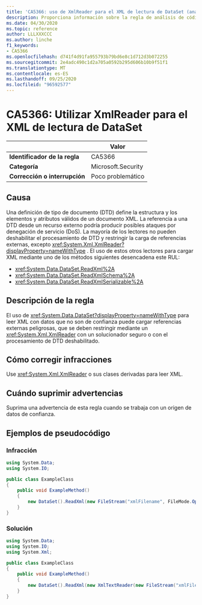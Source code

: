 ```yaml
---
title: 'CA5366: uso de XmlReader para el XML de lectura de DataSet (análisis de código)'
description: Proporciona información sobre la regla de análisis de código CA5366, incluidas las causas, cómo corregir las infracciones y cuándo suprimirlas.
ms.date: 04/30/2020
ms.topic: reference
author: LLLXXXCCC
ms.author: linche
f1_keywords:
- CA5366
ms.openlocfilehash: d741f4d91fa955793b79bd6e8c1d712d3b072255
ms.sourcegitcommit: 2e4adc490c1d2a705a0592b295d606b10b9f51f1
ms.translationtype: MT
ms.contentlocale: es-ES
ms.lasthandoff: 09/25/2020
ms.locfileid: "96592577"
---
```

# <a name="ca5366-use-xmlreader-for-dataset-read-xml"></a>CA5366: Utilizar XmlReader para el XML de lectura de DataSet

| | Valor |
|-|-|
| **Identificador de la regla** |CA5366|
| **Categoría** |Microsoft.Security|
| **Corrección o interrupción** |Poco problemático|

## <a name="cause"></a>Causa

Una definición de tipo de documento (DTD) define la estructura y los elementos y atributos válidos de un documento XML. La referencia a una DTD desde un recurso externo podría producir posibles ataques por denegación de servicio (DoS). La mayoría de los lectores no pueden deshabilitar el procesamiento de DTD y restringir la carga de referencias externas, excepto <xref:System.Xml.XmlReader?displayProperty=nameWithType> . El uso de estos otros lectores para cargar XML mediante uno de los métodos siguientes desencadena este RUL:

- <xref:System.Data.DataSet.ReadXml%2A>
- <xref:System.Data.DataSet.ReadXmlSchema%2A>
- <xref:System.Data.DataSet.ReadXmlSerializable%2A>

## <a name="rule-description"></a>Descripción de la regla

El uso de <xref:System.Data.DataSet?displayProperty=nameWithType> para leer XML con datos que no son de confianza puede cargar referencias externas peligrosas, que se deben restringir mediante un <xref:System.Xml.XmlReader> con un solucionador seguro o con el procesamiento de DTD deshabilitado.

## <a name="how-to-fix-violations"></a>Cómo corregir infracciones

Use <xref:System.Xml.XmlReader> o sus clases derivadas para leer XML.

## <a name="when-to-suppress-warnings"></a>Cuándo suprimir advertencias

Suprima una advertencia de esta regla cuando se trabaja con un origen de datos de confianza.

## <a name="pseudo-code-examples"></a>Ejemplos de pseudocódigo

### <a name="violation"></a>Infracción

```csharp
using System.Data;
using System.IO;

public class ExampleClass
{
    public void ExampleMethod()
    {
        new DataSet().ReadXml(new FileStream("xmlFilename", FileMode.Open));
    }
}
```

### <a name="solution"></a>Solución

```csharp
using System.Data;
using System.IO;
using System.Xml;

public class ExampleClass
{
    public void ExampleMethod()
    {
        new DataSet().ReadXml(new XmlTextReader(new FileStream("xmlFilename", FileMode.Open)));
    }
}
```
